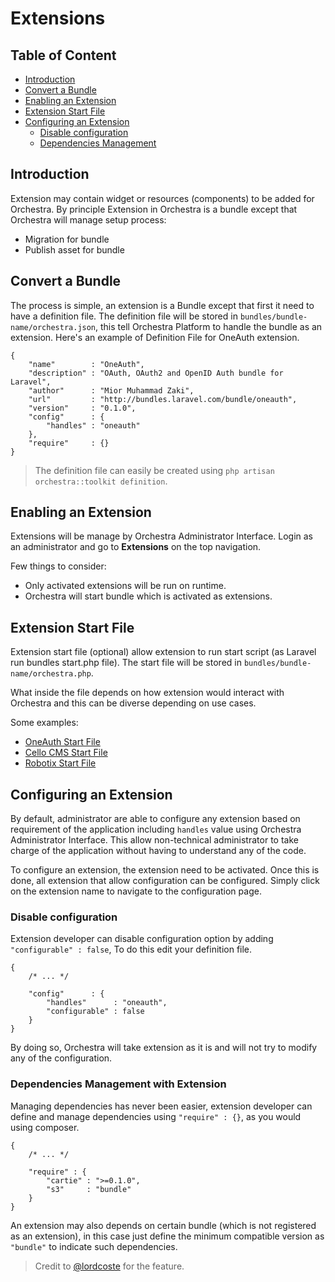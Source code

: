 # Extensions

## Table of Content
- [Introduction](#introduction)
- [Convert a Bundle](#convert-to-extension)
- [Enabling an Extension](#enable-extension)
- [Extension Start File](#start-file)
- [Configuring an Extension](#configure-extension)
	- [Disable configuration](#disable-configure-extension)
	- [Dependencies Management](#dependency-extension)

<a name="introduction"></a>
## Introduction

Extension may contain widget or resources (components) to be added for Orchestra. 
By principle Extension in Orchestra is a bundle except that Orchestra will manage 
setup process:

- Migration for bundle
- Publish asset for bundle

<a name="convert-to-extension"></a>
## Convert a Bundle

The process is simple, an extension is a Bundle except that first it need to have 
a definition file. The definition file will be stored in `bundles/bundle-name/orchestra.json`, 
this tell Orchestra Platform to handle the bundle as an extension. Here's an 
example of Definition File for OneAuth extension.

	{
		"name"        : "OneAuth",
		"description" : "OAuth, OAuth2 and OpenID Auth bundle for Laravel",
		"author"      : "Mior Muhammad Zaki",
		"url"         : "http://bundles.laravel.com/bundle/oneauth",
		"version"     : "0.1.0",
		"config"      : {
			"handles" : "oneauth"
		},
		"require"     : {}
	}

> The definition file can easily be created using `php artisan orchestra::toolkit definition`.

<a name="enable-extension"></a>
## Enabling an Extension

Extensions will be manage by Orchestra Administrator Interface. Login as an 
administrator and go to **Extensions** on the top navigation.

Few things to consider:

- Only activated extensions will be run on runtime.
- Orchestra will start bundle which is activated as extensions.

<a name="start-file"></a>
## Extension Start File

Extension start file (optional) allow extension to run start script (as 
Laravel run bundles start.php file). The start file will be stored in 
`bundles/bundle-name/orchestra.php`. 

What inside the file depends on how extension would interact with Orchestra 
and this can be diverse depending on use cases.

Some examples:

- [OneAuth Start File](https://github.com/codenitive/laravel-oneauth/blob/master/orchestra.php)
- [Cello CMS Start File](https://github.com/orchestral/cello/blob/master/orchestra.php)
- [Robotix Start File](https://github.com/orchestral/robotix/blob/master/orchestra.php)

<a name="configure-extension"></a>
## Configuring an Extension

By default, administrator are able to configure any extension based on 
requirement of the application including `handles` value using Orchestra 
Administrator Interface. This allow non-technical administrator to take 
charge of the application without having to understand any of the code.

To configure an extension, the extension need to be activated. Once this is 
done, all extension that allow configuration can be configured. Simply click 
on the extension name to navigate to the configuration page.

<a name="disable-configure-extension"></a>
### Disable configuration

Extension developer can disable configuration option by adding 
`"configurable" : false`, To do this edit your definition file.

	{
		/* ... */

		"config"      : {
			"handles"      : "oneauth",
			"configurable" : false
		}
	}

By doing so, Orchestra will take extension as it is and will not try to 
modify any of the configuration.

<a name="dependency-extension"></a>
### Dependencies Management with Extension

Managing dependencies has never been easier, extension developer can define 
and manage dependencies using `"require" : {}`, as you would using composer.

	{
		/* ... */

		"require" : {
			"cartie" : ">=0.1.0",
			"s3"     : "bundle"
		}
	}

An extension may also depends on certain bundle (which is not registered as 
an extension), in this case just define the minimum compatible version as 
`"bundle"` to indicate such dependencies.

> Credit to [@lordcoste](http://github.com/lordcoste) for the feature.

